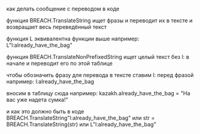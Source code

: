 как делать сообщение с переводом в коде

функция BREACH.TranslateString ищет фразы и переводит их в тексте
и возвращает весь переведённый текст

функция L эквивалентна функции выше
например: L"l:already_have_the_bag"

функция BREACH.TranslateNonPrefixedString ищет целый текст без l: в начале и переводит его по этой таблице

чтобы обозначить фразу для перевода в тексте ставим l: перед фразой
например: l:already_have_the_bag

вносим в таблицу сюда
например: kazakh.already_have_the_bag = "На вас уже надета сумка!"

и как это должно быть в коде
BREACH.TranslateString"l:already_have_the_bag"
или
str = BREACH.TranslateString(str)
или L"l:already_have_the_bag"